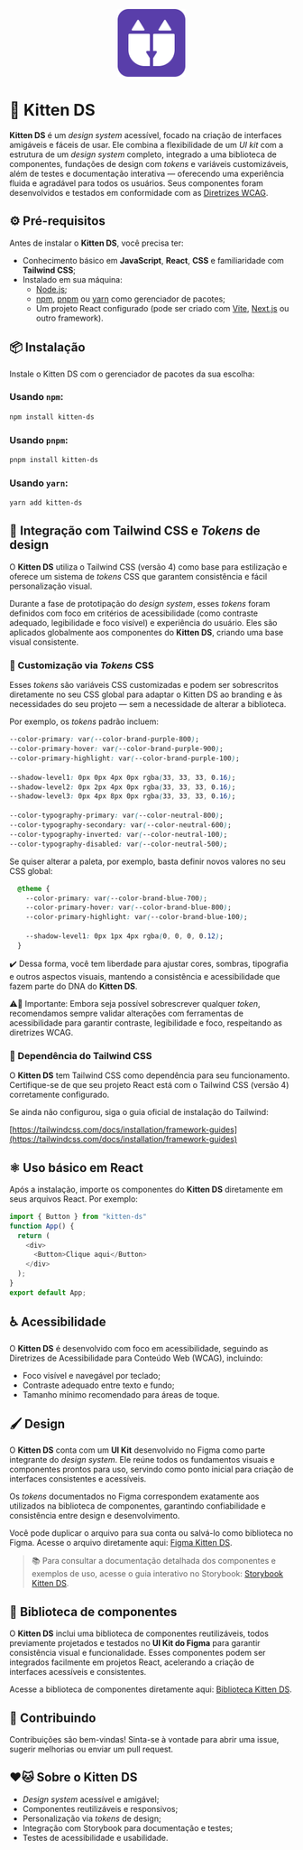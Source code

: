 <p align="center">
  <img src="https://raw.githubusercontent.com/gabyrodrigues/kitten-ds/main/docs/logo.svg" alt="Kitten DS logo" height="120">
</p>

# 🐾 Kitten DS

**Kitten DS** é um *design system* acessível, focado na criação de interfaces amigáveis e fáceis de usar. Ele combina a flexibilidade de um *UI kit* com a estrutura de um *design system* completo, integrado a uma biblioteca de componentes, fundações de design com *tokens* e variáveis customizáveis, além de testes e documentação interativa — oferecendo uma experiência fluida e agradável para todos os usuários. Seus componentes foram desenvolvidos e testados em conformidade com as [Diretrizes WCAG](https://www.w3.org/WAI/standards-guidelines/wcag/).

## ⚙️ Pré-requisitos

Antes de instalar o **Kitten DS**, você precisa ter:

- Conhecimento básico em **JavaScript**, **React**, **CSS** e familiaridade com **Tailwind CSS**;
- Instalado em sua máquina:
  - [Node.js](https://nodejs.org);
  - [npm](https://www.npmjs.com), [pnpm](https://pnpm.io) ou [yarn](https://yarnpkg.com) como gerenciador de pacotes;
  - Um projeto React configurado (pode ser criado com [Vite](https://vitejs.dev), [Next.js](https://nextjs.org) ou outro framework).

## 📦 Instalação

Instale o Kitten DS com o gerenciador de pacotes da sua escolha:

### Usando `npm`:

```bash
npm install kitten-ds
```
### Usando `pnpm`:

```bash
pnpm install kitten-ds
```

### Usando `yarn`:

```bash
yarn add kitten-ds
```

## 🎨 Integração com Tailwind CSS e *Tokens* de design

O **Kitten DS** utiliza o Tailwind CSS (versão 4) como base para estilização e oferece um sistema de *tokens* CSS que garantem consistência e fácil personalização visual.

Durante a fase de prototipação do *design system*, esses *tokens* foram definidos com foco em critérios de acessibilidade (como contraste adequado, legibilidade e foco visível) e experiência do usuário. Eles são aplicados globalmente aos componentes do **Kitten DS**, criando uma base visual consistente.

### 🎯 Customização via *Tokens* CSS

Esses *tokens* são variáveis CSS customizadas e podem ser sobrescritos diretamente no seu CSS global para adaptar o Kitten DS ao branding e às necessidades do seu projeto — sem a necessidade de alterar a biblioteca.

Por exemplo, os *tokens* padrão incluem:

```css
--color-primary: var(--color-brand-purple-800);
--color-primary-hover: var(--color-brand-purple-900);
--color-primary-highlight: var(--color-brand-purple-100);

--shadow-level1: 0px 0px 4px 0px rgba(33, 33, 33, 0.16);
--shadow-level2: 0px 2px 4px 0px rgba(33, 33, 33, 0.16);
--shadow-level3: 0px 4px 8px 0px rgba(33, 33, 33, 0.16);

--color-typography-primary: var(--color-neutral-800);
--color-typography-secondary: var(--color-neutral-600);
--color-typography-inverted: var(--color-neutral-100);
--color-typography-disabled: var(--color-neutral-500);
```

Se quiser alterar a paleta, por exemplo, basta definir novos valores no seu CSS global:

```css
  @theme {
    --color-primary: var(--color-brand-blue-700);
    --color-primary-hover: var(--color-brand-blue-800);
    --color-primary-highlight: var(--color-brand-blue-100);

    --shadow-level1: 0px 1px 4px rgba(0, 0, 0, 0.12);
  }
```

✔️ Dessa forma, você tem liberdade para ajustar cores, sombras, tipografia e outros aspectos visuais, mantendo a consistência e acessibilidade que fazem parte do DNA do **Kitten DS**.

⚠️🔧 Importante: Embora seja possível sobrescrever qualquer *token*, recomendamos sempre validar alterações com ferramentas de acessibilidade para garantir contraste, legibilidade e foco, respeitando as diretrizes WCAG.

### 🚀 Dependência do Tailwind CSS

O **Kitten DS** tem Tailwind CSS como dependência para seu funcionamento. Certifique-se de que seu projeto React está com o Tailwind CSS (versão 4) corretamente configurado.

Se ainda não configurou, siga o guia oficial de instalação do Tailwind:

[https://tailwindcss.com/docs/installation/framework-guides](https://tailwindcss.com/docs/installation/framework-guides)

## ⚛️ Uso básico em React

Após a instalação, importe os componentes do **Kitten DS** diretamente em seus arquivos React. Por exemplo:

```javascript
import { Button } from "kitten-ds"
function App() {
  return (
    <div>
      <Button>Clique aqui</Button>
    </div>
  );
}
export default App;
```

## ♿ Acessibilidade

O **Kitten DS** é desenvolvido com foco em acessibilidade, seguindo as Diretrizes de Acessibilidade para Conteúdo Web (WCAG), incluindo:

- Foco visível e navegável por teclado;
- Contraste adequado entre texto e fundo;
- Tamanho mínimo recomendado para áreas de toque.

## 🖌️ Design

O **Kitten DS** conta com um **UI Kit** desenvolvido no Figma como parte integrante do *design system*. Ele reúne todos os fundamentos visuais e componentes prontos para uso, servindo como ponto inicial para criação de interfaces consistentes e acessíveis.

Os *tokens* documentados no Figma correspondem exatamente aos utilizados na biblioteca de componentes, garantindo confiabilidade e consistência entre design e desenvolvimento.

Você pode duplicar o arquivo para sua conta ou salvá-lo como biblioteca no Figma. Acesse o arquivo diretamente aqui: [Figma Kitten DS](https://www.figma.com/community/file/1497783419530927373).

> 📚 Para consultar a documentação detalhada dos componentes e exemplos de uso, acesse o guia interativo no Storybook: [Storybook Kitten DS](https://kitten-ds.vercel.app/).

## 📖 Biblioteca de componentes

O **Kitten DS** inclui uma biblioteca de componentes reutilizáveis, todos previamente projetados e testados no **UI Kit do Figma** para garantir consistência visual e funcionalidade. Esses componentes podem ser integrados facilmente em projetos React, acelerando a criação de interfaces acessíveis e consistentes.

Acesse a biblioteca de componentes diretamente aqui: [Biblioteca Kitten DS](https://www.npmjs.com/package/kitten-ds).

## 🤝 Contribuindo

Contribuições são bem-vindas!
Sinta-se à vontade para abrir uma issue, sugerir melhorias ou enviar um pull request.

## ❤️🐱 Sobre o Kitten DS

- *Design system* acessível e amigável;
- Componentes reutilizáveis e responsivos;
- Personalização via *tokens* de design;
- Integração com Storybook para documentação e testes;
- Testes de acessibilidade e usabilidade.
